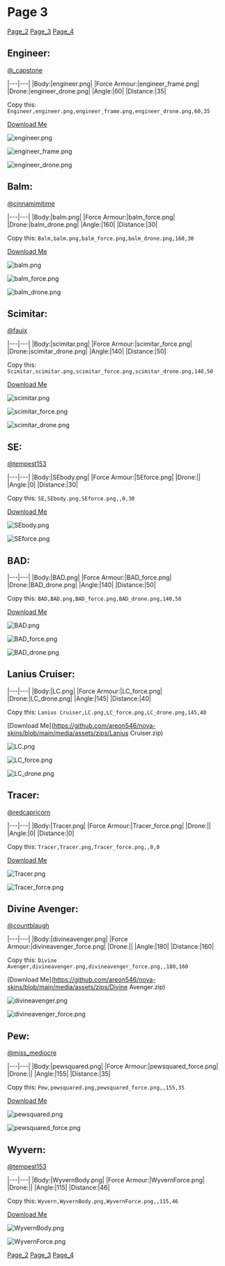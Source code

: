 # Page 3

[Page_2](./Page_2.html)
[Page_3](./Page_2.html)
[Page_4](./Page_2.html)

## **Engineer**:
[@_capstone](https://discord.com/users/551431332253794304)


|---|---|
|Body:|engineer.png|
|Force Armour:|engineer_frame.png|
|Drone:|engineer_drone.png|
|Angle:|60|
|Distance:|35|

Copy this: `Engineer,engineer.png,engineer_frame.png,engineer_drone.png,60,35`

[Download Me](https://github.com/areon546/nova-skins/blob/main/media/assets/zips/Engineer.zip)


![engineer.png](https://github.com/areon546/nova-skins/blob/main/media/custom_skins/engineer.png)

![engineer_frame.png](https://github.com/areon546/nova-skins/blob/main/media/custom_skins/engineer_frame.png)


![engineer_drone.png](https://github.com/areon546/nova-skins/blob/main/media/custom_skins/engineer_drone.png)



## **Balm**:
[@cinnamimitime](https://discord.com/users/161502244284530688)


|---|---|
|Body:|balm.png|
|Force Armour:|balm_force.png|
|Drone:|balm_drone.png|
|Angle:|160|
|Distance:|30|

Copy this: `Balm,balm.png,balm_force.png,balm_drone.png,160,30`

[Download Me](https://github.com/areon546/nova-skins/blob/main/media/assets/zips/Balm.zip)


![balm.png](https://github.com/areon546/nova-skins/blob/main/media/custom_skins/balm.png)

![balm_force.png](https://github.com/areon546/nova-skins/blob/main/media/custom_skins/balm_force.png)


![balm_drone.png](https://github.com/areon546/nova-skins/blob/main/media/custom_skins/balm_drone.png)



## **Scimitar**:
[@fauix](https://discord.com/users/120018768477945856)


|---|---|
|Body:|scimitar.png|
|Force Armour:|scimitar_force.png|
|Drone:|scimitar_drone.png|
|Angle:|140|
|Distance:|50|

Copy this: `Scimitar,scimitar.png,scimitar_force.png,scimitar_drone.png,140,50`

[Download Me](https://github.com/areon546/nova-skins/blob/main/media/assets/zips/Scimitar.zip)


![scimitar.png](https://github.com/areon546/nova-skins/blob/main/media/custom_skins/scimitar.png)

![scimitar_force.png](https://github.com/areon546/nova-skins/blob/main/media/custom_skins/scimitar_force.png)


![scimitar_drone.png](https://github.com/areon546/nova-skins/blob/main/media/custom_skins/scimitar_drone.png)



## **SE**:
[@tempest153](https://discord.com/users/872292077852061736)


|---|---|
|Body:|SEbody.png|
|Force Armour:|SEforce.png|
|Drone:||
|Angle:|0|
|Distance:|30|

Copy this: `SE,SEbody.png,SEforce.png,,0,30`

[Download Me](https://github.com/areon546/nova-skins/blob/main/media/assets/zips/SE.zip)


![SEbody.png](https://github.com/areon546/nova-skins/blob/main/media/custom_skins/SEbody.png)

![SEforce.png](https://github.com/areon546/nova-skins/blob/main/media/custom_skins/SEforce.png)




## **BAD**:



|---|---|
|Body:|BAD.png|
|Force Armour:|BAD_force.png|
|Drone:|BAD_drone.png|
|Angle:|140|
|Distance:|50|

Copy this: `BAD,BAD.png,BAD_force.png,BAD_drone.png,140,50`

[Download Me](https://github.com/areon546/nova-skins/blob/main/media/assets/zips/BAD.zip)


![BAD.png](https://github.com/areon546/nova-skins/blob/main/media/custom_skins/BAD.png)

![BAD_force.png](https://github.com/areon546/nova-skins/blob/main/media/custom_skins/BAD_force.png)


![BAD_drone.png](https://github.com/areon546/nova-skins/blob/main/media/custom_skins/BAD_drone.png)



## **Lanius Cruiser**:



|---|---|
|Body:|LC.png|
|Force Armour:|LC_force.png|
|Drone:|LC_drone.png|
|Angle:|145|
|Distance:|40|

Copy this: `Lanius Cruiser,LC.png,LC_force.png,LC_drone.png,145,40`

[Download Me](https://github.com/areon546/nova-skins/blob/main/media/assets/zips/Lanius Cruiser.zip)


![LC.png](https://github.com/areon546/nova-skins/blob/main/media/custom_skins/LC.png)

![LC_force.png](https://github.com/areon546/nova-skins/blob/main/media/custom_skins/LC_force.png)


![LC_drone.png](https://github.com/areon546/nova-skins/blob/main/media/custom_skins/LC_drone.png)



## **Tracer**:
[@redcapricorn](https://discord.com/users/889494386721841173)


|---|---|
|Body:|Tracer.png|
|Force Armour:|Tracer_force.png|
|Drone:||
|Angle:|0|
|Distance:|0|

Copy this: `Tracer,Tracer.png,Tracer_force.png,,0,0`

[Download Me](https://github.com/areon546/nova-skins/blob/main/media/assets/zips/Tracer.zip)


![Tracer.png](https://github.com/areon546/nova-skins/blob/main/media/custom_skins/Tracer.png)

![Tracer_force.png](https://github.com/areon546/nova-skins/blob/main/media/custom_skins/Tracer_force.png)




## **Divine Avenger**:
[@countblaugh](https://discord.com/users/208701691279704066)


|---|---|
|Body:|divineavenger.png|
|Force Armour:|divineavenger_force.png|
|Drone:||
|Angle:|180|
|Distance:|160|

Copy this: `Divine Avenger,divineavenger.png,divineavenger_force.png,,180,160`

[Download Me](https://github.com/areon546/nova-skins/blob/main/media/assets/zips/Divine Avenger.zip)


![divineavenger.png](https://github.com/areon546/nova-skins/blob/main/media/custom_skins/divineavenger.png)

![divineavenger_force.png](https://github.com/areon546/nova-skins/blob/main/media/custom_skins/divineavenger_force.png)




## **Pew**:
[@miss_mediocre](https://discord.com/users/251735592734425088)


|---|---|
|Body:|pewsquared.png|
|Force Armour:|pewsquared_force.png|
|Drone:||
|Angle:|155|
|Distance:|35|

Copy this: `Pew,pewsquared.png,pewsquared_force.png,,155,35`

[Download Me](https://github.com/areon546/nova-skins/blob/main/media/assets/zips/Pew.zip)


![pewsquared.png](https://github.com/areon546/nova-skins/blob/main/media/custom_skins/pewsquared.png)

![pewsquared_force.png](https://github.com/areon546/nova-skins/blob/main/media/custom_skins/pewsquared_force.png)




## **Wyvern**:
[@tempest153](https://discord.com/users/872292077852061736)


|---|---|
|Body:|WyvernBody.png|
|Force Armour:|WyvernForce.png|
|Drone:||
|Angle:|115|
|Distance:|46|

Copy this: `Wyvern,WyvernBody.png,WyvernForce.png,,115,46`

[Download Me](https://github.com/areon546/nova-skins/blob/main/media/assets/zips/Wyvern.zip)


![WyvernBody.png](https://github.com/areon546/nova-skins/blob/main/media/custom_skins/WyvernBody.png)

![WyvernForce.png](https://github.com/areon546/nova-skins/blob/main/media/custom_skins/WyvernForce.png)



[Page_2](./Page_2.html)
[Page_3](./Page_2.html)
[Page_4](./Page_2.html)